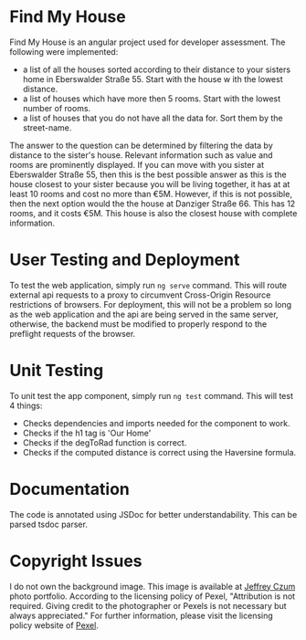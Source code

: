 # Find My House

Find My House is an angular project used for developer assessment. The following were implemented:
* a list of all the houses sorted according to their distance to your sisters home in Eberswalder Straße 55. Start with the house w ith the lowest distance.
* a list of houses which have more then 5 rooms. Start with the lowest number of rooms.
* a list of houses that you do not have all the data for. Sort them by the street-name.

The answer to the question can be determined by filtering the data by distance to the sister's house. Relevant information such as value and rooms are prominently displayed. If you can move with you sister at Eberswalder Straße 55, then this is the best possible answer as this is the house closest to your sister because you will be living together, it has at at least 10 rooms and cost no more than €5M. However, if this is not possible, then the next option would the the house at Danziger Straße 66. This has 12 rooms, and it costs €5M. This house is also the closest house with complete information.



# User Testing and Deployment
To test the web application, simply run `ng serve` command. This will route external api requests to a proxy to circumvent Cross-Origin Resource restrictions of browsers. For deployment, this will not be a problem so long as the web application and the api are being served in the same server, otherwise, the backend must be modified to properly respond to the preflight requests of the browser.

# Unit Testing
To unit test the app component, simply run `ng test` command. This will test 4 things:
* Checks dependencies and imports needed for the component to work.
* Checks if the h1 tag is 'Our Home'
* Checks if the degToRad function is correct.
* Checks if the computed distance is correct using the Haversine formula.


# Documentation
The code is annotated using JSDoc for better understandability. This can be parsed tsdoc parser.

# Copyright Issues
I do not own the background image. This image is available at  [Jeffrey Czum](https://www.pexels.com/photo/four-colourful-houses-2501965/) photo portfolio. According to the licensing policy of Pexel, "Attribution is not required. Giving credit to the photographer or Pexels is not necessary but always appreciated." For further information, please visit the licensing policy website of [Pexel](https://www.pexels.com/photo-license/).
